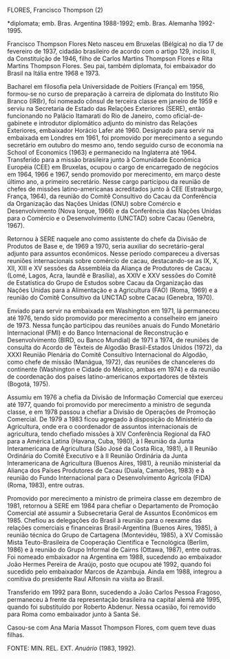 FLORES, Francisco Thompson (2)

\*diplomata; emb. Bras. Argentina 1988-1992; emb. Bras. Alemanha
1992-1995.

Francisco Thompson Flores Neto nasceu em Bruxelas (Bélgica) no dia 17 de
fevereiro de 1937, cidadão brasileiro de acordo com o artigo 129, inciso
II, da Constituição de 1946, filho de Carlos Martins Thompson Flores e
Rita Martins Thompson Flores. Seu pai, também diplomata, foi embaixador
do Brasil na Itália entre 1968 e 1973.

Bacharel em filosofia pela Universidade de Poitiers (França) em 1956,
formou-se no curso de preparação à carreira de diplomata do Instituto
Rio Branco (IRBr), foi nomeado cônsul de terceira classe em janeiro de
1959 e serviu na Secretaria de Estado das Relações Exteriores (SERE),
então funcionando no Palácio Itamarati do Rio de Janeiro, como
oficial-de-gabinete e introdutor diplomático adjunto do ministro das
Relações Exteriores, embaixador Horácio Lafer até 1960. Designado para
servir na embaixada em Londres em 1961, foi promovido por merecimento a
segundo secretário em outubro do mesmo ano, tendo seguido curso de
economia na School of Economics (1963) e permanecido na Inglaterra até
1964. Transferido para a missão brasileira junto à Comunidade Econômica
Européia (CEE) em Bruxelas, ocupou o cargo de encarregado de negócios em
1964, 1966 e 1967, sendo promovido por merecimento, em março deste
último ano, a primeiro secretário. Nesse cargo participou da reunião de
chefes de missões latino-americanas acreditados junto à CEE
(Estrasburgo, França, 1964), da reunião do Comitê Consultivo do Cacau da
Conferência da Organização das Nações Unidas (ONU) sobre Comércio e
Desenvolvimento (Nova Iorque, 1966) e da Conferência das Nações Unidas
para o Comércio e o Desenvolvimento (UNCTAD) sobre Cacau (Genebra,
1967).

Retornou à SERE naquele ano como assistente do chefe da Divisão de
Produtos de Base e, de 1969 a 1970, seria auxiliar do secretário-geral
adjunto para assuntos econômicos. Nesse período compareceu a diversas
reuniões internacionais sobre comércio de cacau, destacando-se as IX, X,
XII, XIII e XV sessões da Assembléia da Aliança de Produtores de Cacau
(Lomé, Lagos, Acra, Iaundê e Brasília), as XXIV e XXV sessões do Comitê
de Estatística do Grupo de Estudos sobre Cacau da Organização das Nações
Unidas para a Alimentação e a Agricultura (FAO) (Roma, 1969) e a reunião
do Comitê Consultivo da UNCTAD sobre Cacau (Genebra, 1970).

Enviado para servir na embaixada em Washington em 1971, lá permaneceu
até 1976, tendo sido promovido por merecimento a conselheiro em janeiro
de 1973. Nessa função participou das reuniões anuais do Fundo Monetário
Internacional (FMI) e do Banco Internacional de Reconstrução e
Desenvolvimento (BIRD, ou Banco Mundial) de 1971 a 1974, de reuniões de
consulta do Acordo de Têxteis de Algodão Brasil-Estados Unidos (1972),
da XXXI Reunião Plenária do Comitê Consultivo Internacional do Algodão,
como chefe de missão (Manágua, 1972), das reuniões de chanceleres do
continente (Washington e Cidade do México, ambas em 1974) e da reunião
de coordenação dos países latino-americanos exportadores de têxteis
(Bogotá, 1975).

Assumiu em 1976 a chefia da Divisão de Informação Comercial que exerceu
até 1977, quando foi promovido por merecimento a ministro de segunda
classe, e em 1978 passou a chefiar a Divisão de Operações de Promoção
Comercial. De 1979 a 1983 ficou agregado à disposição do Ministério da
Agricultura, onde era o coordenador de assuntos internacionais de
agricultura, tendo chefiado missões à XIV Conferência Regional da FAO
para a América Latina (Havana, Cuba, 1980), à I Reunião da Junta
Interamericana de Agricultura (São José da Costa Rica, 1981), à II
Reunião Ordinária do Comitê Executivo e à II Reunião Ordinária da Junta
Interamericana de Agricultura (Buenos Aires, 1981), à reunião
ministerial da Aliança dos Países Produtores de Cacau (Duala, Camarões,
1983) e à reunião do Fundo Internacional para o Desenvolvimento Agrícola
(FIDA) (Roma, 1983), entre outras.

Promovido por merecimento a ministro de primeira classe em dezembro de
1981, retornou à SERE em 1984 para chefiar o Departamento de Promoção
Comercial até assumir a Subsecretaria Geral de Assuntos Econômicos em
1985. Chefiou as delegações do Brasil à reunião para o reexame das
relações comerciais e financeiras Brasil-Argentina (Buenos Aires, 1985),
à reunião técnica do Grupo de Cartagena (Montevidéu, 1985), à XV
Comissão Mista Teuto-Brasileira de Cooperação Científica e Tecnológica
(Berlim, 1986) e à reunião do Grupo Informal de Cairns (Ottawa, 1987),
entre outras. Foi nomeado embaixador na Argentina em 1988, sucedendo ao
embaixador João Hermes Pereira de Araújo, posto que ocupou até 1992,
quando foi sucedido pelo embaixador Marcos de Azambuja. Ainda em 1988,
integrou a comitiva do presidente Raul Alfonsín na visita ao Brasil.

Transferido em 1992 para Bonn, sucedendo a João Carlos Pessoa Fragoso,
permaneceu à frente da representação brasileira na capital alemã até
1995, quando foi substituído por Roberto Abdenur. Nessa ocasião, foi
removido para Roma como embaixador junto à Santa Sé.

Casou-se com Ana Maria Massot Thompson Flores, com quem teve duas
filhas.

FONTE: MIN. REL. EXT. *Anuário* (1983, 1992).

 
